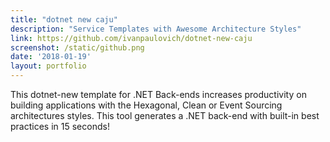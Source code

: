 ```yaml
---
title: "dotnet new caju"
description: "Service Templates with Awesome Architecture Styles"
link: https://github.com/ivanpaulovich/dotnet-new-caju
screenshot: /static/github.png
date: '2018-01-19'
layout: portfolio
---
```


This dotnet-new template for .NET Back-ends increases productivity on building applications with the Hexagonal, Clean or Event Sourcing architectures styles. This tool generates a .NET back-end with built-in best practices in 15 seconds!